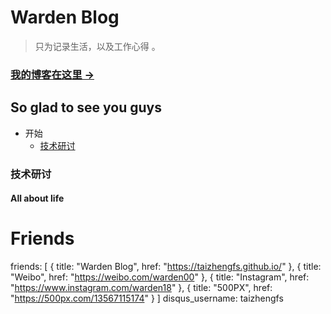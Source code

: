 # Warden Blog

> 只为记录生活，以及工作心得 。
> 
> 
### [我的博客在这里 &rarr;](http://taizhengfs.github.io)


## So glad to see you guys

* 开始
	* [技术研讨](#技术研讨)



### 技术研讨

#### All about life



# Friends
friends: [
    {
        title: "Warden Blog",
        href: "https://taizhengfs.github.io/"
    },
    {
        title: "Weibo",
        href: "https://weibo.com/warden00"
    },
    {
        title: "Instagram",
        href: "https://www.instagram.com/warden18"
    },
    {
        title: "500PX",
        href: "https://500px.com/13567115174"
    }
]
disqus_username: taizhengfs


